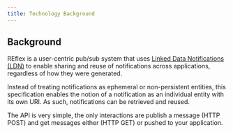 ```yaml
---
title: Technology Background
---
```


## Background

REflex is a user-centric pub/sub system that uses [Linked Data Notifications (LDN)](https://www.w3.org/TR/ldn/)
to enable sharing and reuse of notifications across applications, regardless of how they were generated.

Instead of treating notifications as ephemeral or non-persistent entities, this specification enables the notion of a
notification as an individual entity with its own URI. As such, notifications can be retrieved and reused.

The API is very simple, the only interactions are publish a message (HTTP POST) and get messages either (HTTP GET) or pushed to your
application.
